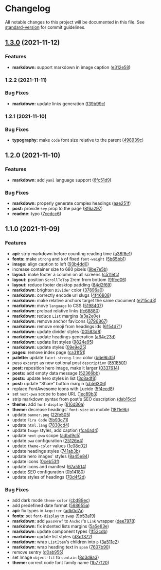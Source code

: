 # Changelog

All notable changes to this project will be documented in this file. See [standard-version](https://github.com/conventional-changelog/standard-version) for commit guidelines.

## [1.3.0](https://github.com/drizzer14/v10i.dev/compare/1.2.2...1.3.0) (2021-11-12)


### Features

* **markdown:** support markdown in image caption ([e312e58](https://github.com/drizzer14/v10i.dev/commit/e312e58688894a391dc537ceaea54c42960947ec))

### 1.2.2 (2021-11-11)


### Bug Fixes

* **markdown:** update links generation ([f39b99c](https://github.com/drizzer14/v10i.dev/commit/f39b99c6bf8c6b61dda5d5c44a38c904b78c7dbc))

### 1.2.1 (2021-11-10)


### Bug Fixes

* **typography:** make `code` font size relative to the parent ([498939c](https://github.com/drizzer14/v10i.dev/commit/498939cc4b7e398155cc14841ea4becf03cc0759))

## 1.2.0 (2021-11-10)


### Features

* **markdown:** add `yaml` language support ([6fc51d9](https://github.com/drizzer14/v10i.dev/commit/6fc51d9169eae7705465f480bf48aaf5b0689e39))


### Bug Fixes

* **markdown:** properly generate complex headings ([aae251f](https://github.com/drizzer14/v10i.dev/commit/aae251fc8ad7631b6d0ea26ea122081274fae08d))
* **post:** provide `key` prop to the page ([8f6a297](https://github.com/drizzer14/v10i.dev/commit/8f6a2973508572dfe312e47b0efe3c3f689adf1d))
* **readme:** typo ([7cedcc6](https://github.com/drizzer14/v10i.dev/commit/7cedcc60f28b3032c5fd660a5f4cd332c52149c9))

## 1.1.0 (2021-11-09)


### Features

* **api:** strip markdown before counting reading time ([a38f8e1](https://github.com/drizzer14/v10i.dev/commit/a38f8e1e24899a023d871c522206cf8947ab1769))
* **fonts:** make `strong` and `b` of fixed `font-weight` ([5b65bb1](https://github.com/drizzer14/v10i.dev/commit/5b65bb1d67acae09fd2deacc111bcbb5f2d4c276))
* **image:** align caption to left ([93b4dd0](https://github.com/drizzer14/v10i.dev/commit/93b4dd0a5305b4a2a7135604a0c26754b6d8ffa3))
* increase container size to 680 pixels ([9be7e5b](https://github.com/drizzer14/v10i.dev/commit/9be7e5b772e3583608f8ea255d1a842658bef795))
* **layout:** make footer a column on all screens ([c511efc](https://github.com/drizzer14/v10i.dev/commit/c511efc65a07a8c90786fe7d56d8f98504c469a5))
* **layout:** position `ScrollToTop` 2rem from bottom ([9ffce06](https://github.com/drizzer14/v10i.dev/commit/9ffce068371e73f423497b7e5fb341e6c203a069))
* **layout:** reduce footer desktop padding ([84d2f69](https://github.com/drizzer14/v10i.dev/commit/84d2f6985dac8e817aeb556ab80a4dbee7dff595))
* **markdown:** brighten `Divider` color ([37896a0](https://github.com/drizzer14/v10i.dev/commit/37896a0a2f6169ba8e693fee772da1a99110f977))
* **markdown:** correctly encode url slugs ([4f46808](https://github.com/drizzer14/v10i.dev/commit/4f46808134fff74242795a30179d25c7d311b4e0))
* **markdown:** make relative anchors target the same document ([e215cd3](https://github.com/drizzer14/v10i.dev/commit/e215cd3574e8d242558951e38ae1164fe720f952))
* **markdown:** move `language` to CSS ([5198407](https://github.com/drizzer14/v10i.dev/commit/5198407e00834726b6638012caa384cdfb035c8d))
* **markdown:** preload relative links ([fc68880](https://github.com/drizzer14/v10i.dev/commit/fc68880f267db2afe96b180f573b1e45f35e808e))
* **markdown:** reduce `List` margins ([a3a2e0e](https://github.com/drizzer14/v10i.dev/commit/a3a2e0eada61b2bdf171595056c88ff90bc25f1b))
* **markdown:** remove anchor favicons ([3796867](https://github.com/drizzer14/v10i.dev/commit/37968678b0281581862b1d429af963e075b911ad))
* **markdown:** remove emoji from headings ids ([6154d71](https://github.com/drizzer14/v10i.dev/commit/6154d719760b751b47b1645aa220b780d7d25bd5))
* **markdown:** update divider styles ([00583d8](https://github.com/drizzer14/v10i.dev/commit/00583d8d10dccd2940b76288a72f8e5af6edac28))
* **markdown:** update headings generation ([a64c23d](https://github.com/drizzer14/v10i.dev/commit/a64c23d5c6ac958e586586ee35b85e420cf13ed9))
* **markdown:** update list styles ([9824e95](https://github.com/drizzer14/v10i.dev/commit/9824e9563a5e4b1c6b1bb4b1a51bc6ce103513a8))
* **markdown:** update styles ([09e9e25](https://github.com/drizzer14/v10i.dev/commit/09e9e25a39a661d91ac287d5bb97ba66894082f7))
* **pages:** remove index page ([ca31f51](https://github.com/drizzer14/v10i.dev/commit/ca31f51274c51449aa340d0238741a30237e9705))
* **palette:** update `faint-strong-line` color ([b6e9b35](https://github.com/drizzer14/v10i.dev/commit/b6e9b35479a1f12152a11cce9fcd30598056216d))
* pass `excerpt` as now optional post `description` ([8518501](https://github.com/drizzer14/v10i.dev/commit/85185018d64dba3679735ccc52a7c01b49d05a3e))
* **post:** reposition hero image, make it larger ([0337614](https://github.com/drizzer14/v10i.dev/commit/03376144e010b60a48eca77e39766e5d9dffe975))
* **posts:** add empty data message ([52366bb](https://github.com/drizzer14/v10i.dev/commit/52366bbee802551115138e89a1282f41503f12c7))
* **posts:** update hero styles in list ([3c8adf8](https://github.com/drizzer14/v10i.dev/commit/3c8adf8c20c4d4222b1377b7d2d2221c9d6d523b))
* **post:** update "Share" button margin ([cb56306](https://github.com/drizzer14/v10i.dev/commit/cb56306320de95ac634de9ac23b5bb1964e98bd9))
* replace FontAwesome icons with Lucide ([5f4ecd8](https://github.com/drizzer14/v10i.dev/commit/5f4ecd8bc0025913812c667d0b768bb339330f9c))
* set `next-pwa` scope to base URL ([1ec89b3](https://github.com/drizzer14/v10i.dev/commit/1ec89b321badf9937b081b053a0dc0edab7ca436))
* strip markdown syntax from post's SEO description ([dab15dc](https://github.com/drizzer14/v10i.dev/commit/dab15dcead718193bff166870e3f77ee530a0346))
* **theme:** add `font-display` ([816d36a](https://github.com/drizzer14/v10i.dev/commit/816d36af70afcd9c1efeb4aedb0521eb951ac45b))
* **theme:** decrease headings' `font-size` on mobile ([18f1e9b](https://github.com/drizzer14/v10i.dev/commit/18f1e9bd7c3c8a3f4e3db76cc4939b121e503736))
* update `banner.png` ([22fe505](https://github.com/drizzer14/v10i.dev/commit/22fe50521ca0cc78c5d5c3cea64d039073b1a608))
* update `Fira Code` ([5b93c71](https://github.com/drizzer14/v10i.dev/commit/5b93c7115f1837cc4175edb6e94b727d27b8ec42))
* update `html.lang` ([7830cd4](https://github.com/drizzer14/v10i.dev/commit/7830cd482f31baf14d37dad2b00ebd0226116629))
* update `Image` styles, add caption ([fca0ad4](https://github.com/drizzer14/v10i.dev/commit/fca0ad4e2e445979f444e5ba18c218a82e2f13ea))
* update `next-pwa` scope ([adbd9d5](https://github.com/drizzer14/v10i.dev/commit/adbd9d5268601ac9ce448cdd903b190de9f851b3))
* update `pwa` configuration ([25126e4](https://github.com/drizzer14/v10i.dev/commit/25126e413407ac76724cff5430b0dfbe90fdc8d9))
* update `theme-color` values ([1e08c02](https://github.com/drizzer14/v10i.dev/commit/1e08c020b20fabc311e0ce8cb762983fd8993625))
* update headings styles ([741ab3b](https://github.com/drizzer14/v10i.dev/commit/741ab3b6706670b46fb3a6eda1d8f87388a37b56))
* update hero images' styles ([8a45e84](https://github.com/drizzer14/v10i.dev/commit/8a45e84bbfd72eae6c890b8dc43656424299ecf2))
* update icons ([0ceb53f](https://github.com/drizzer14/v10i.dev/commit/0ceb53f5444517896661be5af18eff0f0d31463e))
* update icons and manifest ([67a5514](https://github.com/drizzer14/v10i.dev/commit/67a55148a3736cc06a5c611f9aa1e2b08737e731))
* update SEO configuration ([0b14180](https://github.com/drizzer14/v10i.dev/commit/0b141806374b7e72f894aa6aba3dc8296b6e7f54))
* update styles of headings ([70d4f2d](https://github.com/drizzer14/v10i.dev/commit/70d4f2dbf446ed1107a28bae30e629eac2c1c8ec))


### Bug Fixes

* add dark mode `theme-color` ([cbd89ec](https://github.com/drizzer14/v10i.dev/commit/cbd89ec0b1621e61215334dacb32f52df1b90f70))
* add predefined date format ([568655a](https://github.com/drizzer14/v10i.dev/commit/568655aa9ef06bf1b3453689d2a61977b567a649))
* **api:** fix types in `Acquirer` ([adb0d7a](https://github.com/drizzer14/v10i.dev/commit/adb0d7a65c3754fb86d0720f776b5a74e7c1b9c8))
* **fonts:** set `font-display` to `swap` ([9b53a19](https://github.com/drizzer14/v10i.dev/commit/9b53a1973418b0c69f1cc40da64423cefb283de7))
* **markdown:** add `passHref` to `Anchor`'s `Link` wrapper ([dee7978](https://github.com/drizzer14/v10i.dev/commit/dee7978bb254c9048f71b660ce3a9a11ad183a3b))
* **markdown:** fix indented lists margins ([5a5e83e](https://github.com/drizzer14/v10i.dev/commit/5a5e83e6a098406734b2aa1e50cc9fa5a392a237))
* **markdown:** update component types ([1f53cdb](https://github.com/drizzer14/v10i.dev/commit/1f53cdb0d6396f53a26a9554da2447e824a3ff8e))
* **markdown:** update list styles ([d3d1372](https://github.com/drizzer14/v10i.dev/commit/d3d1372a230c65007242888e4dfe856f1d1a977c))
* **markdown:** wrap `ListItem`'s children into `p` ([3a511c2](https://github.com/drizzer14/v10i.dev/commit/3a511c2816381c9d0b6ab9ddc521704414c36984))
* **markdown:** wrap heading text in `span` ([7607b90](https://github.com/drizzer14/v10i.dev/commit/7607b90ac520f46cb0a66330bc1e56172e5ee37f))
* remove sentry ([d0ab955](https://github.com/drizzer14/v10i.dev/commit/d0ab95587959ab3348f2d90de680e3b2d56397f9))
* set Image `object-fit` to `contain` ([8d3d9a3](https://github.com/drizzer14/v10i.dev/commit/8d3d9a37fb3a0cd6b0729639a2877497eb66f277))
* **theme:** correct code font family name ([1b77120](https://github.com/drizzer14/v10i.dev/commit/1b77120c30d3c84485ee9db868878c1417dc44dc))
